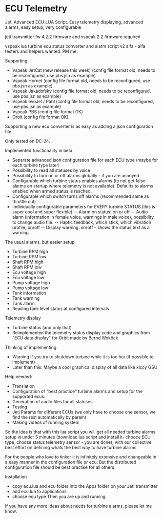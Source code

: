 # ECU Telemetry
Jeti Advanced ECU LUA Script. Easy telemetry displaying, advanced alarms, easy setup, very configurable 

jeti transmitter fw 4.2.2 firmware and vspeak 2.2 firmware required

vspeak lua turbine ecu status converter and alarm script v2 alfa - alfa testers and helpers wanted. PM me.

Supporting:
- Vspeak JetCat (new release this week) (config file format old, needs to be reconfigured, use pbs.jsn as example)
- Vspeak Hornet (config file format old, needs to be reconfigured, use pbs.jsn as example)
- Vspeak Jakadofsky (config file format old, needs to be reconfigured, use pbs.jsn as example)
- Vspeak evoJet / Pahl  (config file format old, needs to be reconfigured, use pbs.jsn as example)
- Vspeak PBS  (config file format OK)
- Orbit (config file format OK)

Supporting a new ecu converter is as easy as adding a json configuration file.

Only tested on DC-24.

Implemented functionality in beta:
- Separate advanced json configuration file for each ECU type (maybe for each turbine type later)
- Possibility to read all statuses by voice
- Possibility to turn on or off alarms globally - if you are annoyed
- Configurable which turbine status enables alarms (to not get false alarms on startup where telemetry is not available). Defaults to alarms enabled when armed status is reached.
- Configurable which switch turns off alarms (recommended same as throttle cut)
- Individually configurable parameters for EVERY turbine STATUS (this is super cool and super flexible)
-- Alarm on status: on or off
-- Audio alarm (information in female voice, warnings in male voice), possibility to change audio file.
-- Haptic feedback, which stick, which vibration profile, on/off
-- Display warning. on/off - shows the status text as a warning.

The usual alarms, but easier setup
- Turbine RPM high
- Turbine RPM low
- Shaft RPM high
- Shaft RPM low
- Ecu voltage high
- Ecu voltage low
- Pump voltage high
- Pump voltage low
- Tank information
- Tank warning
- Tank alarm
- Reading tank level status at configured intervals

Telemetry display
- Turbine status (and only that)
- Reimplemented the telemetry status display code and graphics  from "ECU data display" for Orbit made by Bernd Woköck

Thinking of implementing:
- Warning if you try to shutdown turbine while it is too hot (if possible to implement)
- Later than this: Maybe a cool graphical display of all data like xicoy GSU

Help needed:
- Translation
- Configuration of "best practice" turbine alarms and setup for the supported ecus.
- Generation of audio files for all statuses
- Testing
- Jeti Params for different ECUs (we only have to choose one sensor, we find the rest automatically by param)
- Making videos of running system


So the idea is that with this lua script you will get all needed turbine alarms setup in under 5 minutes (download lua script and install it- chooce ECU type, choose status telemetry sensor - you are done), with our collective best effort on defining whats the best way to have turbine alarms.

For the people who love to tinker it is infinitely extensive and changeable in a easy manner in the configuration file pr ecu. But the distributed configuration file should be best practise for all others.

Installation
- copy ecu.lua and ecu folder into the Apps folder on your Jeti transmitter
- add ecu.lua to applications
- choose ecu type
Then you are up and running


If you have any more ideas about needs for turbine alarms, please let me know.
